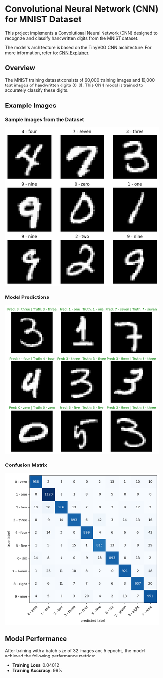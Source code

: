 # Convolutional Neural Network (CNN) for MNIST Dataset

This project implements a Convolutional Neural Network (CNN) designed to recognize and classify handwritten digits from the MNIST dataset. 

The model's architecture is based on the TinyVGG CNN architecture. For more information, refer to: [CNN Explainer](https://poloclub.github.io/cnn-explainer/).

## Overview

The MNIST training dataset consists of 60,000 training images and 10,000 test images of handwritten digits (0-9). This CNN model is trained to accurately classify these digits.

## Example Images

### Sample Images from the Dataset
![Sample Images](imgs/sample.png)

### Model Predictions
![Predictions](imgs/sample_preds.png)

### Confusion Matrix
![Confusion Matrix](imgs/matrix.png)

## Model Performance

After training with a batch size of 32 images and 5 epochs, the model achieved the following performance metrics:

- **Training Loss**: 0.04012
- **Training Accuracy**: 99%